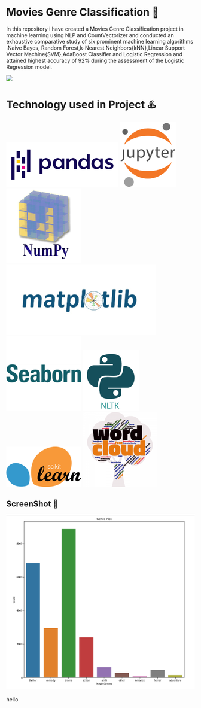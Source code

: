 # Movies Genre Classification :notebook:
In this repository i have created a Movies Genre Classification project in machine learning using NLP and CountVectorizer and conducted an exhaustive comparative study of six prominent machine learning algorithms :Naive Bayes, Random Forest,k-Nearest Neighbors{kNN},Linear Support Vector Machine{SVM},AdaBoost Classifier and Logistic Regression and attained  highest accuracy of 92% during the assessment of the Logistic Regression model.

[![](https://camo.githubusercontent.com/2fb0723ef80f8d87a51218680e209c66f213edf8/68747470733a2f2f666f7274686562616467652e636f6d2f696d616765732f6261646765732f6d6164652d776974682d707974686f6e2e737667)](https://python.org)

# Technology used in Project :hotsprings:
<img target="_blank" src="https://github.com/yogeshnile/technology/blob/master/pandas.png" width="300">  <img target="_blank" src="https://github.com/yogeshnile/technology/blob/master/Jupyter.png" width="150">    <img target="_blank" src="https://github.com/yogeshnile/technology/blob/master/numpy.png" width="200">   <img target="_blank" src="https://github.com/yogeshnile/technology/blob/master/matplotlib.jpg" width="400">    <img target="_blank" src="https://github.com/yogeshnile/technology/blob/master/seaborn.png" width="200">    <img target="_blank" src="https://github.com/yogeshnile/technology/blob/master/python_nltk.png" width="150">    <img target="_blank" src="https://github.com/yogeshnile/technology/blob/master/sklearn.png" width="200">    <img target="_blank" src="https://github.com/yogeshnile/technology/blob/master/wordcloud.png" width="200">

## ScreenShot :camera_flash:
![](https://github.com/yogeshnile/Movies-Genre-Classification/blob/master/Images/1.png) <br>
<br>
hello
